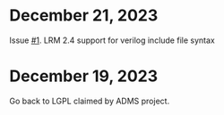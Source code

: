 # December 21, 2023

Issue [#1](https://github.com/pyadms/pyadms/issues/1).  LRM 2.4 support for verilog include file syntax

# December 19, 2023
Go back to LGPL claimed by ADMS project.


